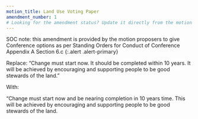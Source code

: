 ```yaml
---
motion_title: Land Use Voting Paper
amendment_number: 1
# Looking for the amendment status? Update it directly from the motion page!
---
```


SOC note: this amendment is provided by the motion proposers to give Conference options as per Standing Orders for Conduct of Conference Appendix A Section 6.c
{:.alert .alert-primary}

Replace:
“Change must start now. It should be completed within 10 years. It will be achieved by encouraging and supporting people to be good stewards of the land.”

With:

“Change must start now and be nearing completion in 10 years time. This will be achieved by encouraging and supporting people to be good stewards of the land.
